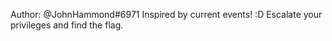 Author: @JohnHammond#6971
Inspired by current events! :D
Escalate your privileges and find the flag.
